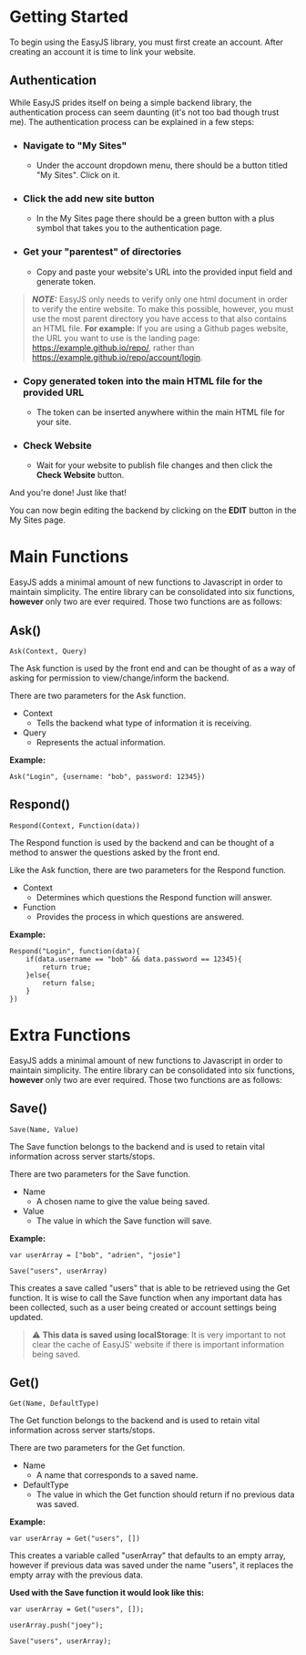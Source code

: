 # Getting Started

To begin using the EasyJS library, you must first create an account. After creating an account it is time to link your website.


## Authentication

While EasyJS prides itself on being a simple backend library, the authentication process can seem daunting (it's not too bad though trust me). The authentication process can be explained in a few steps:

- ### Navigate to "My Sites"
  * Under the account dropdown menu, there should be a button titled "My Sites". Click on it.

- ### Click the add new site button
  * In the My Sites page there should be a green button with a plus symbol that takes you to the authentication page. 

- ### Get your "parentest" of directories
	* Copy and paste your website's URL into the provided input field and generate token.

> **_NOTE:_**  EasyJS only needs to verify only one html document in order to verify the entire website. To make this possible, however, you must use the most parent directory you have access to that also contains an HTML file. 
> **For example:** If you are using a Github pages website, the URL you want to use is the landing page: https://example.github.io/repo/, rather than https://example.github.io/repo/account/login. 

  - ### Copy generated token into the main HTML file for the provided URL
	* The token can be inserted anywhere within the main HTML file for your site.

- ### Check Website
	* Wait for your website to publish file changes and then click the **Check Website** button. 

And you're done! Just like that!

You can now begin editing the backend by clicking on the **EDIT** button in the My Sites page. 

# Main Functions

EasyJS adds a minimal amount of new functions to Javascript in order to maintain simplicity. The entire library can be consolidated into six functions, **however** only two are ever required. Those two functions are as follows:

## Ask()
```
Ask(Context, Query)
``` 
The Ask function is used by the front end and can be thought of as a way of asking for permission to view/change/inform the backend. 

There are two parameters for the Ask function. 
 - Context 
	 - Tells the backend what type of information it is receiving. 
 - Query
	 - Represents the actual information. 

**Example:**  

```Ask("Login", {username: "bob", password: 12345})```





## Respond()
```
Respond(Context, Function(data))
``` 
The Respond function is used by the backend and can be thought of a method to answer the questions asked by the front end. 

Like the Ask function, there are two parameters for the Respond function. 
 - Context 
	 - Determines which questions the Respond function will answer.
 - Function
	 - Provides the process in which questions are answered. 
	 
**Example:**  
```
Respond("Login", function(data){
	if(data.username == "bob" && data.password == 12345){
		return true;
	}else{
		return false;
	}
})
```


# Extra Functions

EasyJS adds a minimal amount of new functions to Javascript in order to maintain simplicity. The entire library can be consolidated into six functions, **however** only two are ever required. Those two functions are as follows:


## Save()
```
Save(Name, Value)
``` 
The Save function belongs to the backend and is used to retain vital information across server starts/stops.  

There are two parameters for the Save function. 
 - Name
	 - A chosen name to give the value being saved.
 - Value
	 - The value in which the Save function will save. 



**Example:**  
```
var userArray = ["bob", "adrien", "josie"]

Save("users", userArray)
```


This creates a save called "users" that is able to be retrieved using the Get function. It is wise to call the Save function when any important data has been collected, such as a user being created or account settings being updated. 

> :warning: **This data is saved using localStorage**: It is very important to not clear the cache of EasyJS' website if there is important information being saved. 



## Get()
```
Get(Name, DefaultType)
``` 
The Get function belongs to the backend and is used to retain vital information across server starts/stops.  

There are two parameters for the Get function. 
 - Name
	 - A name that corresponds to a saved name.
 - DefaultType
	 - The value in which the Get function should return if no previous data was saved. 

**Example:**  

```var userArray = Get("users", [])```

This creates a variable called "userArray" that defaults to an empty array, however if previous data was saved under the name "users", it replaces the empty array with the previous data. 

**Used with the Save function it would look like this:**
```
var userArray = Get("users", []);

userArray.push("joey");

Save("users", userArray);
```

